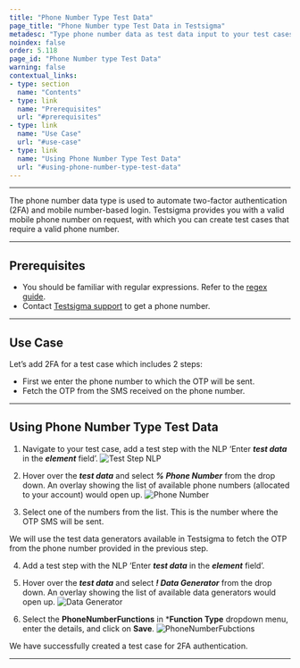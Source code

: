 ```yaml
---
title: "Phone Number Type Test Data"
page_title: "Phone Number type Test Data in Testsigma"
metadesc: "Type phone number data as test data input to your test cases in Testsigma. Learn how to use phone number as test data type for your test cases in Test Automation"
noindex: false
order: 5.118
page_id: "Phone Number type Test Data"
warning: false
contextual_links:
- type: section
  name: "Contents"
- type: link
  name: "Prerequisites"
  url: "#prerequisites"
- type: link
  name: "Use Case"
  url: "#use-case"
- type: link
  name: "Using Phone Number Type Test Data"
  url: "#using-phone-number-type-test-data"
---
```


---

The phone number data type is used to automate two-factor authentication (2FA) and mobile number-based login. Testsigma provides you with a valid mobile phone number on request, with which you can create test cases that require a valid phone number. 

---
## **Prerequisites**
- You should be familiar with regular expressions. Refer to the [regex guide](https://developer.mozilla.org/en-US/docs/Web/JavaScript/Guide/Regular_Expressions).
- Contact [Testsigma support](support@testsigma.com) to get a phone number.

---
## **Use Case**
Let’s add 2FA for a test case which includes 2 steps:
- First we enter the phone number to which the OTP will be sent. 
- Fetch the OTP from the SMS received on the phone number. 

---

## **Using Phone Number Type Test Data**
1. Navigate to your test case, add a test step with the NLP ‘Enter ***test data*** in the ***element*** field’. 
![Test Step NLP](https://s3.amazonaws.com/static-docs.testsigma.com/new_images/projects/applications/PhNoNLP.png)

2. Hover over the ***test data*** and select ***% Phone Number*** from the drop down. An overlay showing the list of available phone numbers (allocated to your account) would open up.
![Phone Number](https://s3.amazonaws.com/static-docs.testsigma.com/new_images/projects/applications/phnodropdown.png)

3. Select one of the numbers from the list. This is the number where the OTP SMS will be sent.

We will use the test data generators available in Testsigma to fetch the OTP from the phone number provided in the previous step.

4. Add a test step with the NLP ‘Enter ***test data*** in the ***element*** field’.

5. Hover over the ***test data*** and select ***! Data Generator*** from the drop down.  An overlay showing the list of available data generators would open up.
![Data Generator](https://s3.amazonaws.com/static-docs.testsigma.com/new_images/projects/applications/datadgenNLP.png)

6. Select the **PhoneNumberFunctions** in ***Function Type** dropdown menu, enter the details, and click on **Save**. 
![PhoneNumberFubctions](https://s3.amazonaws.com/static-docs.testsigma.com/new_images/projects/applications/phdatagensave.png)

We have successfully created a test case for 2FA authentication. 

---